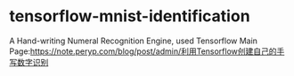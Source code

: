 # tensorflow-mnist-identification
A Hand-writing Numeral Recognition Engine, used Tensorflow
Main Page:https://note.peryp.com/blog/post/admin/利用Tensorflow创建自己的手写数字识别
